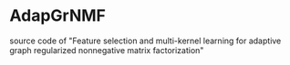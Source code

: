 # AdapGrNMF
source code of "Feature selection and multi-kernel learning for adaptive graph regularized nonnegative matrix factorization"
